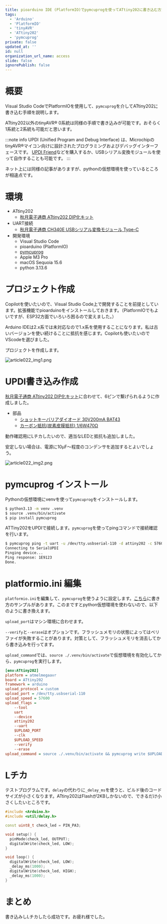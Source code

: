 ```yaml
---
title: pioarduino IDE (PlatformIO)でpymcuprogを使ってATtiny202に書き込む方法
tags:
  - 'Arduino'
  - 'PlatformIO'
  - 'tinyAVR'
  - 'ATtiny202'
  - 'pymcuprog'
private: false
updated_at: ''
id: null
organization_url_name: access
slide: false
ignorePublish: false
---
```

# 概要

Visual Studio CodeでPlatformIOを使用して、`pymcuprog`を介してATtiny202に書き込む手順を説明します。

ATtiny202以外のtinyAVR® 0系統は同様の手順で書き込みが可能です。おそらく1系統と2系統も可能だと思います。

:::note info
UPDI (Unified Program and Debug Interface) は、MicrochipのtinyAVR®マイコン向けに設計されたプログラミングおよびデバッグインターフェースです。
[UPDI Friend](https://ssci.to/9535)などを購入するか、USBシリアル変換モジュールを使って自作することも可能です。
:::

ネット上には同様の記事がありますが、pythonの仮想環境を使っているところが相違点です。

# 環境

- ATtiny202
  - [秋月電子通商 ATtiny202 DIP化キット](https://akizukidenshi.com/catalog/g/g118304/)
- UART接続
  - [秋月電子通商 CH340E USBシリアル変換モジュール Type-C](https://akizukidenshi.com/catalog/g/g114745/)
- 開発環境
  - Visual Studio Code
  - pioarduino (PlatformIO)
  - [pymcuprog](https://github.com/microchip-pic-avr-tools/pymcuprog)
  - Apple M3 Pro
  - macOS Sequoia 15.6
  - python 3.13.6

# プロジェクト作成

Copilotを使いたいので、Visual Studio Code上で開発することを前提としています。拡張機能でpioarduinoをインストールしておきます。（PlatformIOでもよいですが、ESP32方面でいろいろ困るので変えました。）

Arduino IDEは2.x系では未対応なので1.x系を使用することになります。私は古いバージョンを使い続けることに抵抗を感じます。Copilotも使いたいのでVScodeを選びました。

プロジェクトを作成します。

![article022_img1.png](https://qiita-image-store.s3.ap-northeast-1.amazonaws.com/0/3569302/a0aabace-7f90-4530-b64d-6ed3cd2c9155.png)

# UPDI書き込み作成

[秋月電子通商 ATtiny202 DIP化キット](https://akizukidenshi.com/catalog/g/g118304/)に合わせて、6ピンで繋げられるように作成しました。

- 部品
  - [ショットキーバリアダイオード 30V200mA BAT43](https://akizukidenshi.com/catalog/g/g113907/)
  - [カーボン抵抗(炭素皮膜抵抗) 1/6W470Ω](https://akizukidenshi.com/catalog/g/g116471/)

動作確認用にLチカしたいので、適当なLEDと抵抗も追加しました。

安定しない場合は、電源に10μF〜程度のコンデンサを追加するとよいでしょう。

![article022_img2.png](https://qiita-image-store.s3.ap-northeast-1.amazonaws.com/0/3569302/ced8d122-2de2-49d7-b052-1b5acf4910e2.png)

# pymcuprog インストール

Pythonの仮想環境にvenvを使って`pymcuprog`をインストールします。

```bash
$ python3.13 -m venv .venv
$ source .venv/bin/activate
$ pip install pymcuprog
```

ATTiny202をUPDIで接続します。`pymcuprog`を使ってpingコマンドで接続確認を行います。

```bash
$ pymcuprog ping -t uart -u /dev/tty.usbserial-110 -d attiny202 -c 57600
Connecting to SerialUPDI
Pinging device...
Ping response: 1E9123
Done.
```

# platformio.ini 編集

`platformio.ini`を編集して、`pymcuprog`を使うように設定します。[こちら](https://docs.platformio.org/en/latest/platforms/atmelmegaavr.html)に書き方のサンプルがあります。このまですとpython仮想環境を使わないので、以下のように書き換えます。

`upload_port`はマシン環境に合わせます。

`--verify`と`--erase`はオプションです。フラッシュメモリの状態によってはベリファイが失敗することがあります。対策として、フラッシュメモリを消去してから書き込みを行ってます。

`upload_command`では、`source ./.venv/bin/activate`で仮想環境を有効化してから、`pymcuprog`を実行します。

```ini:platformio.ini
[env:ATtiny202]
platform = atmelmegaavr
board = ATtiny202
framework = arduino
upload_protocol = custom
upload_port = /dev/tty.usbserial-110
upload_speed = 57600
upload_flags =
    --tool
    uart
    --device
    attiny202
    --uart
    $UPLOAD_PORT
    --clk
    $UPLOAD_SPEED
    --verify
    --erase
upload_command = source ./.venv/bin/activate && pymcuprog write $UPLOAD_FLAGS --filename $SOURCE
```

# Lチカ

テストプログラムです。`delay`の代わりに`_delay_ms`を使うと、ビルド後のコードサイズが小さくなります。ATtiny202はFlashが2KBしかないので、できるだけ小さくしたいところです。

```cpp
#include <Arduino.h>
#include <util/delay.h>

const uint8_t check_led = PIN_PA3;

void setup() {
  pinMode(check_led, OUTPUT);
  digitalWrite(check_led, LOW);
}

void loop() {
  digitalWrite(check_led, LOW);
  _delay_ms(1000);
  digitalWrite(check_led, HIGH);
  _delay_ms(1000);
}
```

# まとめ

書き込みしLチカしたら成功です。お疲れ様でした。
